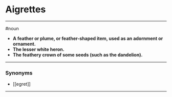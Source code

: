 # Aigrettes
---
#noun
- **A feather or plume, or feather-shaped item, used as an adornment or ornament.**
- **The lesser white heron.**
- **The feathery crown of some seeds (such as the dandelion).**
---
### Synonyms
- [[egret]]
---

